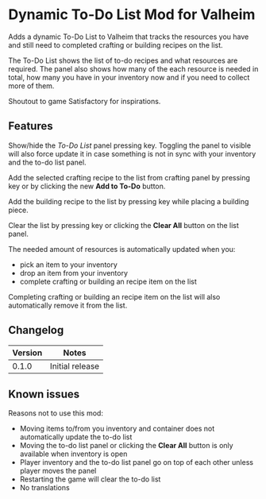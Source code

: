 ﻿# Dynamic To-Do List Mod for Valheim

Adds a dynamic To-Do List to Valheim that tracks the resources you have and still need to completed crafting or building recipes on the list.

The To-Do List shows the list of to-do recipes and what resources are required. The panel also shows how many of the each resource is needed in total, how many you have in your inventory now and if you need to collect more of them.

Shoutout to game Satisfactory for inspirations.


## Features

Show/hide the *To-Do List* panel pressing <Home> key. Toggling the panel to visible will also force update it in case something is not in sync with your inventory and the to-do list panel.

Add the selected crafting recipe to the list from crafting panel by pressing <Insert> key or by clicking the new **Add to To-Do** button.

Add the building recipe to the list by pressing <Insert> key while placing a building piece.

Clear the list by pressing <Delete> key or clicking the **Clear All** button on the list panel.

The needed amount of resources is automatically updated when you:

 - pick an item to your inventory
 - drop an item from your inventory
 - complete crafting or building an recipe item on the list

Completing crafting or building an recipe item on the list will also automatically remove it from the list.


## Changelog

| Version | Notes           |
| ------- | --------------- |
| 0.1.0   | Initial release |


## Known issues

Reasons not to use this mod:

 - Moving items to/from you inventory and container does not automatically update the to-do list
 - Moving the to-do list panel or clicking the **Clear All** button is only available when inventory is open
 - Player inventory and the to-do list panel go on top of each other unless player moves the panel
 - Restarting the game will clear the to-do list
 - No translations
